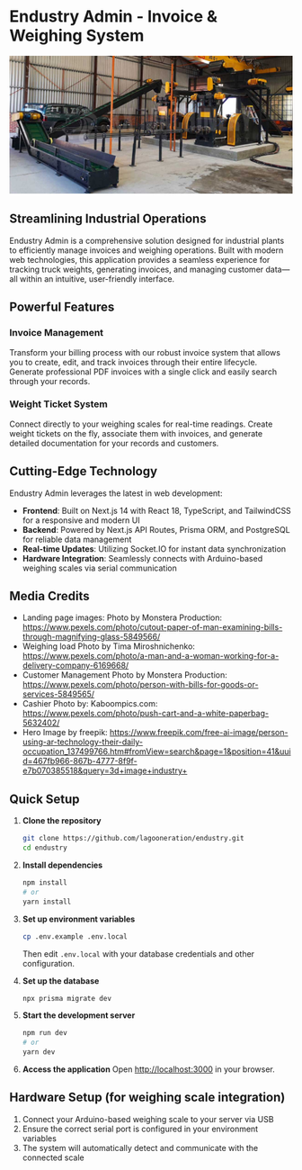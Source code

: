 # Endustry Admin - Invoice & Weighing System

![Endustry Admin Banner](public/banner.jpg)

## Streamlining Industrial Operations

Endustry Admin is a comprehensive solution designed for industrial plants to efficiently manage invoices and weighing operations. Built with modern web technologies, this application provides a seamless experience for tracking truck weights, generating invoices, and managing customer data—all within an intuitive, user-friendly interface.

## Powerful Features

### Invoice Management
Transform your billing process with our robust invoice system that allows you to create, edit, and track invoices through their entire lifecycle. Generate professional PDF invoices with a single click and easily search through your records.

### Weight Ticket System
Connect directly to your weighing scales for real-time readings. Create weight tickets on the fly, associate them with invoices, and generate detailed documentation for your records and customers.

## Cutting-Edge Technology

Endustry Admin leverages the latest in web development:

- **Frontend**: Built on Next.js 14 with React 18, TypeScript, and TailwindCSS for a responsive and modern UI
- **Backend**: Powered by Next.js API Routes, Prisma ORM, and PostgreSQL for reliable data management
- **Real-time Updates**: Utilizing Socket.IO for instant data synchronization
- **Hardware Integration**: Seamlessly connects with Arduino-based weighing scales via serial communication

## Media Credits

- Landing page images: Photo by Monstera Production: https://www.pexels.com/photo/cutout-paper-of-man-examining-bills-through-magnifying-glass-5849566/
- Weighing load Photo by Tima Miroshnichenko: https://www.pexels.com/photo/a-man-and-a-woman-working-for-a-delivery-company-6169668/
- Customer Management Photo by Monstera Production: https://www.pexels.com/photo/person-with-bills-for-goods-or-services-5849565/
- Cashier Photo by: Kaboompics.com: https://www.pexels.com/photo/push-cart-and-a-white-paperbag-5632402/
- Hero Image by freepik: https://www.freepik.com/free-ai-image/person-using-ar-technology-their-daily-occupation_137499766.htm#fromView=search&page=1&position=41&uuid=467fb966-867b-4777-8f9f-e7b070385518&query=3d+image+industry+


## Quick Setup
1. **Clone the repository**
   ```bash
   git clone https://github.com/lagooneration/endustry.git
   cd endustry
   ```

2. **Install dependencies**
   ```bash
   npm install
   # or
   yarn install
   ```

3. **Set up environment variables**
   ```bash
   cp .env.example .env.local
   ```
   Then edit `.env.local` with your database credentials and other configuration.

4. **Set up the database**
   ```bash
   npx prisma migrate dev
   ```

5. **Start the development server**
   ```bash
   npm run dev
   # or
   yarn dev
   ```

6. **Access the application**
   Open [http://localhost:3000](http://localhost:3000) in your browser.

## Hardware Setup (for weighing scale integration)

1. Connect your Arduino-based weighing scale to your server via USB
2. Ensure the correct serial port is configured in your environment variables
3. The system will automatically detect and communicate with the connected scale
